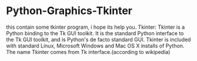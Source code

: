 # Python-Graphics-Tkinter
this contain some tkinter program, i hope its help you.
Tkinter:
  Tkinter is a Python binding to the Tk GUI toolkit. It is the standard Python interface to the Tk GUI toolkit, and is Python's de facto     standard GUI. Tkinter is included with standard Linux, Microsoft Windows and Mac OS X installs of Python. The name Tkinter comes from Tk   interface.(according to wikipedia)
  
